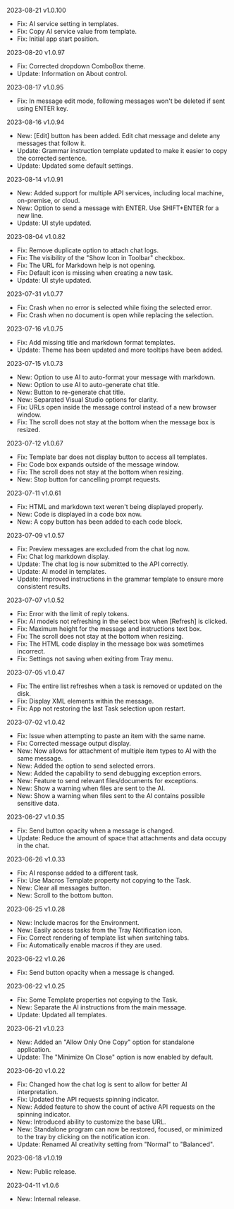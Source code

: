 2023-08-21 v1.0.100

- Fix: AI service setting in templates.
- Fix: Copy AI service value from template.
- Fix: Initial app start position.

2023-08-20 v1.0.97

- Fix: Corrected dropdown ComboBox theme.
- Update: Information on About control.

2023-08-17 v1.0.95

- Fix: In message edit mode, following messages won't be deleted if sent using ENTER key.

2023-08-16 v1.0.94

- New: [Edit] button has been added. Edit chat message and delete any messages that follow it.
- Update: Grammar instruction template updated to make it easier to copy the corrected sentence.
- Update: Updated some default settings.

2023-08-14 v1.0.91

- New: Added support for multiple API services, including local machine, on-premise, or cloud.
- New: Option to send a message with ENTER. Use SHIFT+ENTER for a new line.
- Update: UI style updated.

2023-08-04 v1.0.82

- Fix: Remove duplicate option to attach chat logs.
- Fix: The visibility of the "Show Icon in Toolbar" checkbox.
- Fix: The URL for Markdown help is not opening.
- Fix: Default icon is missing when creating a new task.
- Update: UI style updated.

2023-07-31 v1.0.77

- Fix: Crash when no error is selected while fixing the selected error.
- Fix: Crash when no document is open while replacing the selection.

2023-07-16 v1.0.75

- Fix: Add missing title and markdown format templates.
- Update: Theme has been updated and more tooltips have been added.

2023-07-15 v1.0.73

- New: Option to use AI to auto-format your message with markdown.
- New: Option to use AI to auto-generate chat title.
- New: Button to re-generate chat title.
- New: Separated Visual Studio options for clarity.
- Fix: URLs open inside the message control instead of a new browser window.
- Fix: The scroll does not stay at the bottom when the message box is resized. 

2023-07-12 v1.0.67

- Fix: Template bar does not display button to access all templates.
- Fix: Code box expands outside of the message window.
- Fix: The scroll does not stay at the bottom when resizing.
- New: Stop button for cancelling prompt requests.

2023-07-11 v1.0.61

- Fix: HTML and markdown text weren't being displayed properly.
- New: Code is displayed in a code box now.
- New: A copy button has been added to each code block.

2023-07-09 v1.0.57

- Fix: Preview messages are excluded from the chat log now.
- Fix: Chat log markdown display.
- Update: The chat log is now submitted to the API correctly.
- Update: AI model in templates.
- Update: Improved instructions in the grammar template to ensure more consistent results.

2023-07-07 v1.0.52

- Fix: Error with the limit of reply tokens.
- Fix: AI models not refreshing in the select box when [Refresh] is clicked.
- Fix: Maximum height for the message and instructions text box.
- Fix: The scroll does not stay at the bottom when resizing.
- Fix: The HTML code display in the message box was sometimes incorrect.
- Fix: Settings not saving when exiting from Tray menu.

2023-07-05 v1.0.47

- Fix: The entire list refreshes when a task is removed or updated on the disk.
- Fix: Display XML elements within the message.
- Fix: App not restoring the last Task selection upon restart.

2023-07-02 v1.0.42

- Fix: Issue when attempting to paste an item with the same name.
- Fix: Corrected message output display.
- New: Now allows for attachment of multiple item types to AI with the same message.
- New: Added the option to send selected errors.
- New: Added the capability to send debugging exception errors.
- New: Feature to send relevant files/documents for exceptions.
- New: Show a warning when files are sent to the AI.
- New: Show a warning when files sent to the AI contains possible sensitive data.

2023-06-27 v1.0.35

- Fix: Send button opacity when a message is changed.
- Update: Reduce the amount of space that attachments and data occupy in the chat.

2023-06-26 v1.0.33

- Fix: AI response added to a different task.
- Fix: Use Macros Template property not copying to the Task.
- New: Clear all messages button.
- New: Scroll to the bottom button.

2023-06-25 v1.0.28

- New: Include macros for the Environment.
- New: Easily access tasks from the Tray Notification icon.
- Fix: Correct rendering of template list when switching tabs.
- Fix: Automatically enable macros if they are used.

2023-06-22 v1.0.26

- Fix: Send button opacity when a message is changed.

2023-06-22 v1.0.25

- Fix: Some Template properties not copying to the Task.
- New: Separate the AI instructions from the main message.
- Update: Updated all templates.

2023-06-21 v1.0.23

- New: Added an "Allow Only One Copy" option for standalone application.
- Update: The "Minimize On Close" option is now enabled by default.

2023-06-20 v1.0.22

- Fix: Changed how the chat log is sent to allow for better AI interpretation.
- Fix: Updated the API requests spinning indicator.
- New: Added feature to show the count of active API requests on the spinning indicator.
- New: Introduced ability to customize the base URL.
- New: Standalone program can now be restored, focused, or minimized to the tray by clicking on the notification icon.
- Update: Renamed AI creativity setting from "Normal" to "Balanced".

2023-06-18 v1.0.19

- New: Public release.

2023-04-11 v1.0.6

- New: Internal release.
